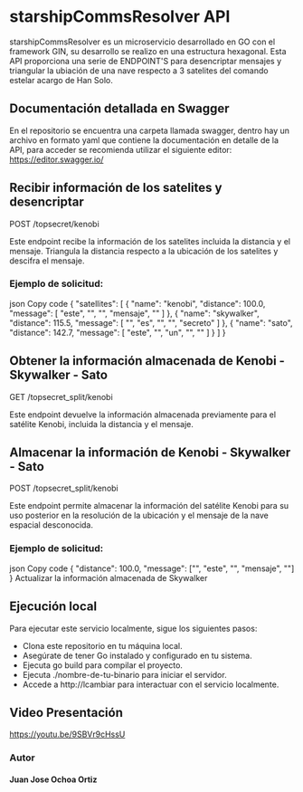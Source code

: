 # starshipCommsResolver API
starshipCommsResolver es un microservicio desarrollado en GO con el framework GIN, su desarrollo se realizo en una estructura hexagonal. Esta API proporciona una serie de ENDPOINT'S para desencriptar mensajes y triangular la ubiación de una nave respecto a 3 satelites del comando estelar acargo de Han Solo. 

## Documentación detallada en Swagger
En el repositorio se encuentra una carpeta llamada swagger, dentro hay un archivo en formato yaml que contiene la documentación en detalle de la API, para acceder se recomienda utilizar el siguiente editor: https://editor.swagger.io/

## Recibir información de los satelites y desencriptar
POST /topsecret/kenobi

Este endpoint recibe la información de los satelites incluida la distancia y el mensaje. Triangula la distancia respecto a la ubicación de los satelites y descifra el mensaje. 

### Ejemplo de solicitud:
json
Copy code
{
    "satellites": [
        {
            "name": "kenobi",
            "distance": 100.0,
            "message": [
                "este",
                "",
                "",
                "mensaje",
                ""
            ]
        },
        {
            "name": "skywalker",
            "distance": 115.5,
            "message": [
                "",
                "es",
                "",
                "",
                "secreto"
            ]
        },
        {
            "name": "sato",
            "distance": 142.7,
            "message": [
                "este",
                "",
                "un",
                "",
                ""
           ]
        }
    ]
}
## Obtener la información almacenada de Kenobi - Skywalker - Sato
GET /topsecret_split/kenobi

Este endpoint devuelve la información almacenada previamente para el satélite Kenobi, incluida la distancia y el mensaje.

## Almacenar la información de Kenobi - Skywalker - Sato
POST /topsecret_split/kenobi

Este endpoint permite almacenar la información del satélite Kenobi para su uso posterior en la resolución de la ubicación y el mensaje de la nave espacial desconocida.

### Ejemplo de solicitud:

json
Copy code
{ "distance": 100.0, "message": ["", "este", "", "mensaje", ""] }
Actualizar la información almacenada de Skywalker

## Ejecución local
Para ejecutar este servicio localmente, sigue los siguientes pasos:

- Clona este repositorio en tu máquina local.
- Asegúrate de tener Go instalado y configurado en tu sistema.
- Ejecuta go build para compilar el proyecto.
- Ejecuta ./nombre-de-tu-binario para iniciar el servidor.
- Accede a http://lcambiar para interactuar con el servicio localmente.

## Video Presentación

https://youtu.be/9SBVr9cHssU

### Autor
#### Juan Jose Ochoa Ortiz

